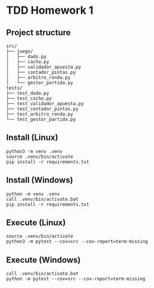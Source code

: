 # TDD Homework 1

## Project structure

```
src/
├── juego/
│   ├── dado.py
│   ├── cacho.py
│   ├── validador_apuesta.py
│   ├── contador_pintas.py
│   ├── arbitro_ronda.py
│   └── gestor_partida.py
tests/
├── test_dado.py
├── test_cacho.py
├── test_validador_apuesta.py
├── test_contador_pintas.py
├── test_arbitro_ronda.py
└── test_gestor_partida.py
```

## Install (Linux)

```shell
python3 -m venv .venv
source .venv/bin/activate
pip install -r requirements.txt
```

## Install (Windows)

```shell
python -m venv .venv
call .venv/bin/activate.bat
pip install -r requirements.txt
```

## Execute (Linux)

```shell
source .venv/bin/activate
python3 -m pytest --cov=src --cov-report=term-missing
```

## Execute (Windows)

```shell
call .venv/bin/activate.bat
python -m pytest --cov=src --cov-report=term-missing
```
